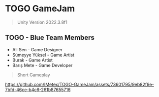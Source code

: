 # TOGO GameJam
> Unity Version 2022.3.8f1
> 
TOGO - Blue Team Members
- 
- Ali Sen - Game Designer
- Sümeyye Yüksel - Game Artist
- Burak - Game Artist
- Barış Mete - Game Developer


> Short Gameplay
> 
https://github.com/IMetex/TOGO-GameJam/assets/73601795/9eb82f9e-7bfd-46ce-b4c6-261b87655716

